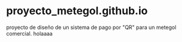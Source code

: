 # proyecto_metegol.github.io
proyecto de diseño de un sistema de pago por "QR" para un metegol comercial. 
holaaaa